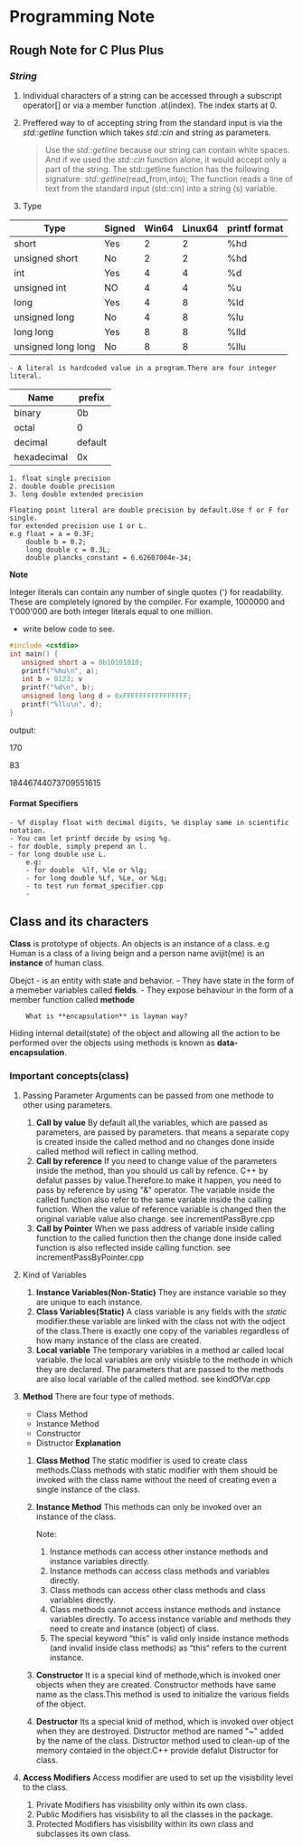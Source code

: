 # **Programming Note**

## Rough Note for C Plus Plus

### _**String**_

1. Individual characters of a string can be accessed through a subscript 
    operator[] or via a member function .at(index). The index starts at 0.

2. Preffered way to of accepting string from the standard input is via the
    _std::getline_ function which takes _std::cin_ and string as parameters.

    > Use the _std::getline_ because our string can contain white spaces. And if
    > we used the _std::cin_ function alone, it would accept only a part of the string.
    > The std::getline function has the following signature: _std::getline_(read_from,into);
    > The function reads a line of text from the standard input (std::cin) into a string
    > (s) variable.

3. Type

| Type               | Signed | Win64 | Linux64 | printf format |
| ------------------ | ------ | ----- | ------- | ------------- |
| short              | Yes    | 2     | 2       | %hd           |
| unsigned short     | No     | 2     | 2       | %hd           |
| int                | Yes    | 4     | 4       | %d            |
| unsigned int       | NO     | 4     | 4       | %u            |
| long               | Yes    | 4     | 8       | %ld           |
| unsigned long      | No     | 4     | 8       | %lu           |
| long long          | Yes    | 8     | 8       | %lld          |
| unsigned long long | No     | 8     | 8       | %llu          |

    - A literal is hardcoded value in a program.There are four integer literal.

| Name        | prefix  |
| ----------- | ------- |
| binary      | 0b      |
| octal       | 0       |
| decimal     | default |
| hexadecimal | 0x      |

    1. float single precision
    2. double double precision
    3. long double extended precision

    Floating point literal are double precision by default.Use f or F for single.
    for extended precision use 1 or L.
    e.g float = a = 0.3F;
        double b = 0.2;
        long double c = 0.3L;
        double plancks_constant = 6.62607004e-34;

**Note**

Integer literals can contain any number of single quotes (') for readability.
These are completely ignored by the compiler. For example, 1000000 and 1'000'000
are both integer literals equal to one million.

- write below code to see.

```cpp
#include <cstdio>
int main() {
   unsigned short a = 0b10101010;
   printf("%hu\n", a);
   int b = 0123; v
   printf("%d\n", b);
   unsigned long long d = 0xFFFFFFFFFFFFFFFF;
   printf("%llu\n", d);
}

```

output:

170

83

18446744073709551615

#### **Format Specifiers**

    - %f display float with decimal digits, %e display same in scientific notation.
    - You can let printf decide by using %g.
    - for double, simply prepend an l.
    - for long double use L.
        e.g:
        - for double  %lf, %le or %lg;
        - for long double %Lf, %Le, or %Lg;
        - to test run format_specifier.cpp
        -

## Class and its characters

**Class** is prototype of objects. An objects is an instance of a class.
e.g Human is a class of a living beign and a person name avijit(me) is an
**instance** of human class.

Obejct - is an entity with state and behavior.
    - They have state in the form of a memeber variables called **fields**.
    - They expose behaviour in the form of a member function called **methode**

        What is **encapsulation** is layman way?
Hiding internal detail(state) of the object and allowing all the action to be
performed over the objects using methods is known as **data-encapsulation**.

### Important concepts(class)

1. Passing Parameter
Arguments can be passed from one methode to other using parameters.
    1. **Call by value**
        By default all,the variables, which are passed as parameters, are passed
        by parameters. that means a separate copy is created inside the called
        method and no changes done inside called method will reflect in calling
        method.
    2. **Call by reference**
        If you need to change value of the parameters inside the method, than you
        should us call by refence. C++ by defalut passes by value.Therefore.to
        make it happen, you need to pass by reference by using "&" operator.
        The variable inside the called function also refer to the same variable
        inside the calling function. When the value of reference variable is
        changed then the original variable value also change.
        see incrementPassByre.cpp
    3. **Call by Pointer**
        When we pass address of variable inside calling function to the called
        function then the change done inside called function is also reflected
        inside calling function. see incrementPassByPointer.cpp
2. Kind of Variables
    1. **Instance Variables(Non-Static)**
        They are instance variable so they are unique to each instance.
    2. **Class Variables(Static)**
        A class variable is any fields with the _static_ modifier.these variable
        are linked with the class not with the odject of the class.There is
        exactly one copy of the variables regardless of how many instance of
        the class are created.
    3. **Local variable**
        The temporary variables in a method ar called local variable. the local
        variables are only visisble to the methode in which they are declared.
        The parameters that are passed to the methods are also local variable
        of the called method. see kindOfVar.cpp

3. **Method**
    There are four type of methods.
    - Class Method
    - Instance Method
    - Constructor
    - Distructor
    **Explanation**
    1. **Class Method**
        The static modifier is used to create class methods.Class methods with
        static modifier with them should be invoked with the class name without
        the need of creating even a single instance of the class.

    2. **Instance Method**
        This methods can only be invoked over an instance of the class.

        Note:
        1. Instance methods can access other instance methods and instance variables
        directly.
        2. Instance methods can access class methods and variables directly.
        3. Class methods can access other class methods and class variables directly.
        4. Class methods cannot access instance methods and instance variables
        directly. To access instance variable and methods they need to create and
        instance (object) of class.
        5. The special keyword “this” is valid only inside instance methods (and
        invalid inside class methods) as “this“ refers to the current instance.
    3. **Constructor**
        It is a special kind of methode,which is invoked oner objects when they
        are created. Constructor methods have same name as the class.This 
        method is used to initialize the various fields of the object.
    4. **Destructor**
        Its a special knid of method, which is invoked over object when they
        are destroyed. Distructor method are named "~" added by the name of the
        class. Distructor method used to clean-up of the memory contaied in the
        object.C++ provide defalut Distructor for class.

4. **Access Modifiers**
    Access modifier are used to set up the visisbility level to the class.
    1. Private Modifiers has visisbility only within its own class.
    2. Public Modifiers has visisbility to all the classes in the package.
    3. Protected Modifiers has visisbility within its own class and subclasses
        its own class.









